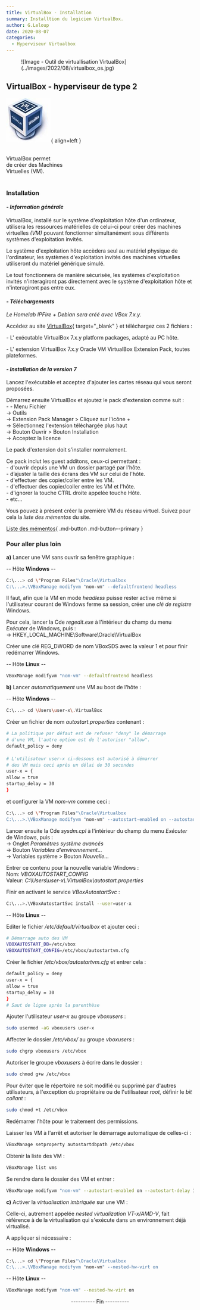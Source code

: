 ```yaml
---
title: VirtualBox - Installation
summary: Installtion du logicien VirtualBox.
author: G.Leloup
date: 2020-08-07
categories: 
  - Hyperviseur Virtualbox
---
```


<figure markdown>
![Image - Outil de virtuallisation VirtualBox](../images/2022/08/virtualbox_os.jpg)
</figure>

## VirtualBox - hyperviseur de type 2

![Logo - VirtualBox](../images/2019/02/logo-virtualbox.jpg){ align=left }

&nbsp;  
VirtualBox permet  
de créer des Machines  
Virtuelles (VM).  
&nbsp;  

### Installation

#### _- Information générale_

VirtualBox, installé sur le système d'exploitation hôte d'un ordinateur, utilisera les ressources matérielles de celui-ci pour créer des machines virtuelles _(VM)_ pouvant fonctionner simultanément sous différents systèmes d'exploitation invités.

Le système d'exploitation hôte accèdera seul au matériel physique de l'ordinateur, les systèmes d'exploitation invités des machines virtuelles utiliseront du matériel générique simulé.

Le tout fonctionnera de manière sécurisée, les systèmes d'exploitation invités n'interagiront pas directement avec le système d'exploitation hôte et n'interagiront pas entre eux.

#### _- Téléchargements_

_Le Homelab IPFire + Debian sera créé avec VBox 7.x.y._

<!-- more -->

Accédez au site [VirtualBox](https://www.virtualbox.org/wiki/Downloads){ target="_blank" } et téléchargez ces 2 fichiers :

\- L' exécutable VirtualBox 7.x.y platform packages, adapté au PC hôte.

\- L' extension VirtualBox 7.x.y Oracle VM VirtualBox Extension Pack, toutes plateformes.

#### _- Installation de la version 7_

Lancez l'exécutable et acceptez d'ajouter les cartes réseau qui vous seront proposées.

Démarrez ensuite VirtualBox et ajoutez le pack d'extension comme suit :  
\- - Menu Fichier  
\-> Outils  
\-> Extension Pack Manager > Cliquez sur l'icône +  
\-> Sélectionnez l'extension téléchargée plus haut  
\-> Bouton Ouvrir > Bouton Installation  
\-> Acceptez la licence

Le pack d'extension doit s'installer normalement.

Ce pack inclut les guest additons, ceux-ci permettant :  
\- d'ouvrir depuis une VM un dossier partagé par l'hôte.  
\- d’ajuster la taille des écrans des VM sur celui de l'hôte.  
\- d'effectuer des copier/coller entre les VM.  
\- d'effectuer des copier/coller entre les VM et l'hôte.  
\- d'ignorer la touche CTRL droite appelée touche Hôte.  
\- etc…

Vous pouvez à présent créer la première VM du réseau virtuel. Suivez pour cela la _liste des mémentos_ du site.

[Liste des mémentos](../../page-liste-des-mementos.md){ .md-button .md-button--primary }

### Pour aller plus loin

**a)** Lancer une VM sans ouvrir sa fenêtre graphique :

-- Hôte **Windows** --

```bash
C:\...> cd \"Program Files"\Oracle\Virtualbox
C:\...>.\VBoxManage modifyvm "nom-vm" --defaultfrontend headless
```

Il faut, afin que la VM en mode _headless_ puisse rester active même si l'utilisateur courant de Windows ferme sa session, créer une _clé de registre_ Windows.

Pour cela, lancer la Cde _regedit.exe_ à l'intérieur du champ du menu _Exécuter_ de Windows, puis :  
-> HKEY_LOCAL_MACHINE\Software\Oracle\VirtualBox

Créer une clé REG_DWORD de nom VBoxSDS avec la valeur 1 et pour finir redémarrer Windows.

-- Hôte **Linux** --

```bash
VBoxManage modifyvm "nom-vm" --defaultfrontend headless
```

**b)** Lancer _automatiquement_ une VM au boot de l'hôte :

-- Hôte **Windows** --

```bash
C:\...> cd \Users\user-x\.VirtualBox
```

Créer un fichier de nom _autostart.properties_ contenant :

```bash
# La politique par défaut est de refuser "deny" le démarrage  
# d'une VM, l'autre option est de l'autoriser "allow".
default_policy = deny

# L'utilisateur user-x ci-dessous est autorisé à démarrer  
# des VM mais ceci après un délai de 30 secondes
user-x = {
allow = true
startup_delay = 30
}
```

et configurer la VM _nom-vm_ comme ceci :

```bash
C:\...> cd \"Program Files"\Oracle\Virtualbox
C:\...>.\VBoxManage modifyvm "nom-vm" --autostart-enabled on --autostart-delay 180
```

Lancer ensuite la Cde _sysdm.cpl_ à l'intérieur du champ du menu _Exécuter_ de Windows, puis :  
-> Onglet _Paramètres système avancés_  
-> Bouton _Variables d'environnement..._  
-> Variables système > Bouton _Nouvelle..._

Entrer ce contenu pour la nouvelle variable Windows :  
Nom: _VBOXAUTOSTART_CONFIG_  
Valeur: _C:\Users\user-x\\.VirtualBox\autostart.properties_

Finir en activant le service _VBoxAutostartSvc_ :

```bash
C:\...>.\VBoxAutostartSvc install --user=user-x
```

-- Hôte **Linux** --

Editer le fichier _/etc/default/virtualbox_ et ajouter ceci :

```bash
# Démarrage auto des VM
VBOXAUTOSTART_DB=/etc/vbox
VBOXAUTOSTART_CONFIG=/etc/vbox/autostartvm.cfg
```

Créer le fichier _/etc/vbox/autostartvm.cfg_ et entrer cela :

```bash
default_policy = deny
user-x = {
allow = true
startup_delay = 30
}
# Saut de ligne après la parenthèse
```

Ajouter l'utilisateur _user-x_ au groupe _vboxusers_ :

```bash
sudo usermod -aG vboxusers user-x
```

Affecter le dossier _/etc/vbox/_ au groupe _vboxusers_ :

```bash
sudo chgrp vboxusers /etc/vbox
```

Autoriser le groupe _vboxusers_ à écrire dans le dossier :

```bash
sudo chmod g+w /etc/vbox
```

Pour éviter que le répertoire ne soit modifié ou supprimé par d'autres utilisateurs, à l'exception du propriétaire ou de l'utilisateur _root_, définir le _bit collant_ :

```bash
sudo chmod +t /etc/vbox
```

Redémarrer l'hôte pour le traitement des permissions.

Laisser les VM à l'arrêt et autoriser le démarrage automatique de celles-ci :

```bash
VBoxManage setproperty autostartdbpath /etc/vbox
```

Obtenir la liste des VM :

```bash
VBoxManage list vms
```

Se rendre dans le dossier des VM et entrer :

```bash
VBoxManage modifyvm "nom-vm" --autostart-enabled on --autostart-delay 180
```

**c)** Activer la _virtualisation imbriquée_ sur une VM :

Celle-ci, autrement appelée _nested virtualization VT-x/AMD-V_, fait référence à de la virtualisation qui s'exécute dans un environnement déjà virtualisé.

A appliquer si nécessaire :

-- Hôte **Windows** --

```bash
C:\...> cd \"Program Files"\Oracle\Virtualbox
C:\...>.\VBoxManage modifyvm "nom-vm" --nested-hw-virt on
```

-- Hôte **Linux** --

```bash
VBoxManage modifyvm "nom-vm" --nested-hw-virt on
```

<center>---------- Fin ----------</center>
